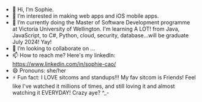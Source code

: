 - 👋 Hi, I’m Sophie.
- 👀 I’m interested in making web apps and iOS mobile apps.
- 🌱 I’m currently doing the Master of Software Development programme at Victoria University of Wellington. I'm learning A LOT! from Java, JavaScript, to C#, Python, cloud, security, database...will be graduate July 2024! Yay! 
- 💞️ I’m looking to collaborate on ...
- 📫 How to reach me? Here's my linkedIn: https://www.linkedin.com/in/sophie-cao/
- 😄 Pronouns: she/her
- ⚡ Fun fact: I LOVE sitcoms and standups!!! My fav sitcom is Friends! Feel like I've watched it millions of times, and still loving it and almost watching it EVERYDAY! Crazy aye? ^_-

<!---
Sophie-coffee-addict/Sophie-coffee-addict is a ✨ special ✨ repository because its `README.md` (this file) appears on your GitHub profile.
You can click the Preview link to take a look at your changes.
--->
